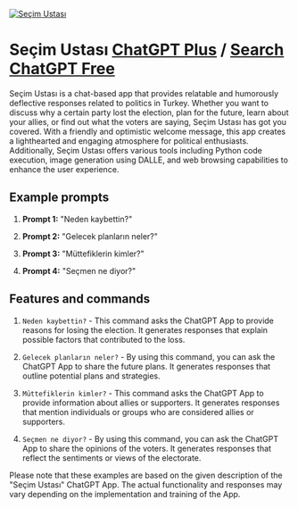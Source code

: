 
[![Seçim Ustası](https://files.oaiusercontent.com/file-NfLKco0T6r3z1vQMwCGVMrOz?se=2123-10-16T18%3A51%3A16Z&sp=r&sv=2021-08-06&sr=b&rscc=max-age%3D31536000%2C%20immutable&rscd=attachment%3B%20filename%3D7a199af0-bdfb-426e-9ce6-a3c14eb1ec82.png&sig=JMfjowggASPSqZCUhxSUqMGIqeSdjbxmWVuHlQDhhAc%3D)](https://chat.openai.com/g/g-BjOE1svfd-secim-ustasi)

# Seçim Ustası [ChatGPT Plus](https://chat.openai.com/g/g-BjOE1svfd-secim-ustasi) / [Search ChatGPT Free](https://gptcall.net/index.html#/?search=Se%C3%A7im%20Ustas%C4%B1)

Seçim Ustası is a chat-based app that provides relatable and humorously deflective responses related to politics in Turkey. Whether you want to discuss why a certain party lost the election, plan for the future, learn about your allies, or find out what the voters are saying, Seçim Ustası has got you covered. With a friendly and optimistic welcome message, this app creates a lighthearted and engaging atmosphere for political enthusiasts. Additionally, Seçim Ustası offers various tools including Python code execution, image generation using DALLE, and web browsing capabilities to enhance the user experience.

## Example prompts

1. **Prompt 1:** "Neden kaybettin?"

2. **Prompt 2:** "Gelecek planların neler?"

3. **Prompt 3:** "Müttefiklerin kimler?"

4. **Prompt 4:** "Seçmen ne diyor?"

## Features and commands

1. `Neden kaybettin?` - This command asks the ChatGPT App to provide reasons for losing the election. It generates responses that explain possible factors that contributed to the loss.

2. `Gelecek planların neler?` - By using this command, you can ask the ChatGPT App to share the future plans. It generates responses that outline potential plans and strategies.

3. `Müttefiklerin kimler?` - This command asks the ChatGPT App to provide information about allies or supporters. It generates responses that mention individuals or groups who are considered allies or supporters.

4. `Seçmen ne diyor?` - By using this command, you can ask the ChatGPT App to share the opinions of the voters. It generates responses that reflect the sentiments or views of the electorate.

Please note that these examples are based on the given description of the "Seçim Ustası" ChatGPT App. The actual functionality and responses may vary depending on the implementation and training of the App.


